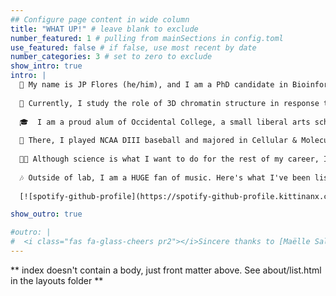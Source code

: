 ```yaml
---
## Configure page content in wide column
title: "WHAT UP!" # leave blank to exclude
number_featured: 1 # pulling from mainSections in config.toml
use_featured: false # if false, use most recent by date
number_categories: 3 # set to zero to exclude
show_intro: true
intro: |
  🌴 My name is JP Flores (he/him), and I am a PhD candidate in Bioinformatics & Computational Biology at the University of North Carolina at Chapel Hill. 
  
  🔬 Currently, I study the role of 3D chromatin structure in response to environmental stress in the [Phanstiel Lab](http://phanstiel-lab.med.unc.edu/).
  
  🎓  I am a proud alum of Occidental College, a small liberal arts school in Los Angeles, CA.
  
  🐯 There, I played NCAA DIII baseball and majored in Cellular & Molecular Biology with a minor in Public Health. I also did research on the venom of fish-hunting cone snails! 
  
  ✊🏽 Although science is what I want to do for the rest of my career, I am extremely passionate about diversity, equity, inclusion, and accessibility in STEM (DEIA) and empowering the next generation of scientists.
  
  🎶 Outside of lab, I am a HUGE fan of music. Here's what I've been listening to:
  
  [![spotify-github-profile](https://spotify-github-profile.kittinanx.com/api/view?uid=1246212565&cover_image=true&theme=novatorem&show_offline=false&background_color=121212&interchange=false&bar_color=53b14f&bar_color_cover=false)](https://open.spotify.com/user/1246212565?si=e4b417f50fbd48ff)

show_outro: true

#outro: |
#  <i class="fas fa-glass-cheers pr2"></i>Sincere thanks to [Maëlle Salmon](https://masalmon.eu/) for her help naming this Hugo theme!
---
```


** index doesn't contain a body, just front matter above.
See about/list.html in the layouts folder **
